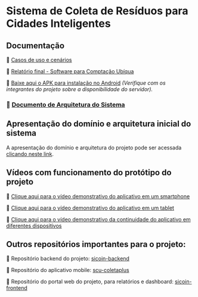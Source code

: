 # Sistema de Coleta de Resíduos para Cidades Inteligentes

## Documentação

📄 [Casos de uso e cenários](https://github.com/karllaloane/PadraoArqui-SCU/blob/main/Casos%20de%20Uso%20-%20Sistema%20de%20Coleta%20de%20Res%C3%ADduos.pdf)

📄 [Relatório final - Software para Comptação Ubíqua](https://github.com/karllaloane/PadraoArqui-SCU/blob/main/SCU_Relatorio_final.pdf)

📱 [Baixe aqui o APK para instalação no Android](https://drive.google.com/file/d/1uK5CldALRnEKQJDRb8PIeH_W0GUgMG3S/view?usp=sharing)
_(Verifique com os integrantes do projeto sobre a disponibilidade do servidor)._

### 📄 [Documento de Arquitetura do Sistema](https://github.com/karllaloane/PadraoArqui-SCU/blob/main/Documento_arquitetura%20-%20Sistema%20de%20Coleta%20de%20Res%C3%ADduos%20Inteligente.pdf)

## Apresentação do domínio e arquitetura inicial do sistema
A apresentação do domínio e arquitetura do projeto pode ser acessada [clicando neste link](https://drive.google.com/file/d/1yAidR42k2_oFFYbMM1ApdCJN332OCfsr/view?usp=sharing).

## Vídeos com funcionamento do protótipo do projeto

🎥 [Clique aqui para o vídeo demonstrativo do aplicativo em um smartphone](https://drive.google.com/file/d/1XO40YPYeqsmvCMXveAGvS3Z2PmbvX16R/view?usp=sharing)

🎥 [Clique aqui para o vídeo demonstrativo do aplicativo em um tablet](https://drive.google.com/file/d/1XwZ50HXxMYI7Eonu7OkgCxVPZUt1voKm/view?usp=sharing)

🎥 [Clique aqui para o vídeo demonstrativo da continuidade do aplicativo em diferentes dispositivos](https://drive.google.com/file/d/13OzFri5UUT7kV6CBx0GSj4GkuT94U-e2/view?usp=sharing)

## Outros repositórios importantes para o projeto:

📂 Repositório backend do projeto: [sicoin-backend](https://github.com/JohnTFM/sicoin-backend)

📂 Repositório do aplicativo mobile: [scu-coletaplus](https://github.com/karllaloane/scu-coletaplus)

📂 Repositório do portal web do projeto, para relatórios e dashboard: [sicoin-frontend](https://github.com/JvRosa/sicoin-frontend)
